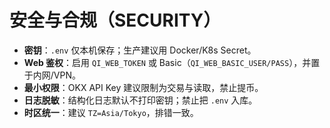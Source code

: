# 安全与合规（SECURITY）

- **密钥**：`.env` 仅本机保存；生产建议用 Docker/K8s Secret。  
- **Web 鉴权**：启用 `QI_WEB_TOKEN` 或 Basic（`QI_WEB_BASIC_USER/PASS`），并置于内网/VPN。  
- **最小权限**：OKX API Key 建议限制为交易与读取，禁止提币。  
- **日志脱敏**：结构化日志默认不打印密钥；禁止把 `.env` 入库。  
- **时区统一**：建议 `TZ=Asia/Tokyo`，排错一致。